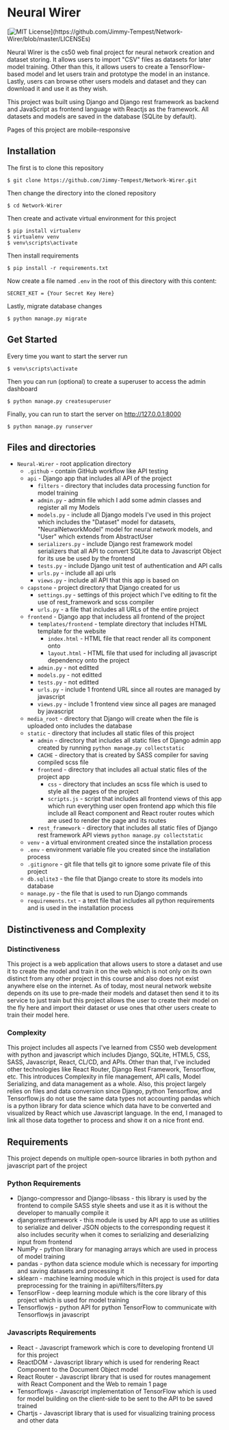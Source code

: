 # Neural Wirer
[![MIT License](https://img.shields.io/apm/l/atomic-design-ui.svg?)](https://github.com/Jimmy-Tempest/Network-Wirer/blob/master/LICENSEs)

Neural Wirer is the cs50 web final project for neural network creation and dataset storing. It allows users to import "CSV" files as datasets for later model training.
Other than this, it allows users to create a TensorFlow-based model and let users train and prototype the model in an instance. Lastly, users can browse other users
models and dataset and they can download it and use it as they wish.


This project was built using Django and Django rest framework as backend and JavaScript as frontend language with Reactjs as the framework. All datasets and models are saved in the database (SQLite by default).


Pages of this project are mobile-responsive


## Installation
The first is to clone this repository

```
$ git clone https://github.com/Jimmy-Tempest/Network-Wirer.git
```

Then change the directory into the cloned repository

```
$ cd Network-Wirer
```

Then create and activate virtual environment for this project
```
$ pip install virtualenv
$ virtualenv venv
$ venv\scripts\activate
```

Then install requirements
```
$ pip install -r requirements.txt
```

Now create a file named `.env` in the root of this directory with this content:
```
SECRET_KET = {Your Secret Key Here}
```
Lastly, migrate database changes
```
$ python manage.py migrate
```
## Get Started
Every time you want to start the server run
```
$ venv\scripts\activate
```
Then you can run (optional) to create a superuser to access the admin dashboard
```
$ python manage.py createsuperuser
```
Finally, you can run to start the server on http://127.0.0.1:8000
```
$ python manage.py runserver
```
## Files and directories
* `Neural-Wirer` - root application directory
    * `.github` - contain GitHub workflow like API testing
    * `api` - Django app that includes all API of the project
        * `filters` - directory that includes data processing function for model training
        * `admin.py` - admin file which I add some admin classes and register all my Models
        * `models.py` - include all Django models I've used in this project which includes the "Dataset" model for datasets, "NeuralNetworkModel" model for neural network models, and "User" which extends from AbstractUser
        * `serializers.py` - include Django rest framework model serializers that all API to convert SQLite data to Javascript Object for its use be used by the frontend
        * `tests.py` - include Django unit test of authentication and API calls
        * `urls.py` - include all api urls
        * `views.py` - include all API that this app is based on
    * `capstone` - project directory that Django created for us
        * `settings.py` - settings of this project which I've editing to fit the use of rest_framework and scss compiler
        * `urls.py` - a file that includes all URLs of the entire project
    * `frontend` - Django app that includess all frontend of the project
        * `templates/frontend` - template directory that includes HTML template for the website
            * `index.html` - HTML file that react render all its component onto
            * `layout.html` - HTML file that used for including all javascript dependency onto the project 
        * `admin.py` - not editted
        * `models.py` - not editted
        * `tests.py` - not editted
        * `urls.py` - include 1 frontend URL since all routes are managed by javascript
        * `views.py` - include 1 frontend view since all pages are managed by javascript
    * `media_root` - directory that Django will create when the file is uploaded onto includes the database
    * `static` - directory that includes all static files of this project
        * `admin` - directory that includes all static files of Django admin app created by running `python manage.py collectstatic`
        * `CACHE` - directory that is created by SASS compiler for saving compiled scss file
        * `frontend` - directory that includes all actual static files of the project app
            * `css` - directory that includes an scss file which is used to style all the pages of the project
            * `scripts.js` - script that includes all frontend views of this app which run everything user open frontend app which this file include all React component and React router routes which are used to render the page and its routes
        * `rest_framework` - directory that includes all static files of Django rest framework API views `python manage.py collectstatic`
    * `venv` - a virtual environment created since the installation process
    * `.env` - environment variable file you created since the installation process
    * `.gitignore` - git file that tells git to ignore some private file of this project
    * `db.sqlite3` - the file that Django create to store its models into database
    * `manage.py` - the file that is used to run Django commands
    * `requirements.txt` - a text file that includes all python requirements and is used in the installation process


## Distinctiveness and Complexity
### Distinctiveness
This project is a web application that allows users to store a dataset and use it to create the model and train it on the web which is not only on its own distinct from any other project in this course and also does not exist anywhere else on the internet. As of today, most neural network website depends on its use to pre-made their models and dataset then send it to its service to just train but this project allows the user to create their model on the fly here and import their dataset or use ones that other users create to train their model here. 
### Complexity
This project includes all aspects I've learned from CS50 web development with python and javascript which includes Django, SQLite, HTML5, CSS, SASS, Javascript, React, CL/CD, and APIs. Other than that, I've included other technologies like React Router, Django Rest Framework, Tensorflow, etc. This introduces Complexity in file management, API calls, Model Serializing, and data management as a whole. Also, this project largely relies on files and data conversion since Django, python Tensorflow, and Tensorflow.js do not use the same data types not accounting pandas which is a python library for data science which data have to be converted and visualized by React which use Javascript language. In the end, I managed to link all those data together to process and show it on a nice front end.
## Requirements
This project depends on multiple open-source libraries in both python and javascript part of the project
### Python Requirements
* Django-compressor and Django-libsass - this library is used by the frontend to compile SASS style sheets and use it as it is without the developer to manually compile it
* djangorestframework - this module is used by API app to use as utilities to serialize and deliver JSON objects to the corresponding request it also includes security when it comes to serializing and deserializing input from frontend
* NumPy - python library for managing arrays which are used in process of model training
* pandas - python data science module which is necessary for importing and saving datasets and processing it
* sklearn - machine learning module which in this project is used for data preprocessing for the training in api/filters/filters.py
* TensorFlow - deep learning module which is the core library of this project which is used for model training
* Tensorflowjs - python API for python TensorFlow to communicate with Tensorflowjs in javascript 
### Javascripts Requirements
* React - Javascript framework which is core to developing frontend UI for this project
* ReactDOM - Javascript library which is used for rendering React Component to the Document Object model
* React Router - Javascript library that is used for routes management with React Component and the Web to remain 1 page
* Tensorflowjs - Javascript implementation of TensorFlow which is used for model building on the client-side to be sent to the API to be saved trained
* Chartjs - Javascript library that is used for visualizing training process and other data

